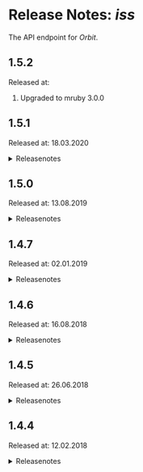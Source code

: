# Release Notes: _iss_

The API endpoint for _Orbit_.

## 1.5.2

Released at:

1. Upgraded to mruby 3.0.0

## 1.5.1

Released at: 18.03.2020

<details><summary>Releasenotes</summary>
<p>

1. Singularized folder names.

2. Hot reload of lfv.json when received `SIGUSR1`.

3. Fixed potential memory leaks.

4. Compiled binary for OSX build with MacOS 10.15 SDK.

5. Upgraded to mruby 2.1.0

[Full Changelog](https://github.com/katzer/iss/compare/1.5.0...1.5.1)
</details>

## 1.5.0

Released at: 13.08.2019

<details><summary>Releasenotes</summary>
<p>

1. Added support for `ECDSA` for both key exchange and host key algorithms.

2. Updated `/logs` endpoint to return list in sorted order.

3. Updated `/jobs` endpoint to include run count and most recent timestamp.

4. Changed `/reports` endpoint to return timestamps as integers.

5. Fixed `/logs/{path}` endpoint failed to load files with null lines.

6. Fixed crash during shutdown when received SIGTERM or similar.

7. Fixed memory leak when converting LATIN-9 encoded files.

8. Renamed `--host` flag to `--bind`.

9. Compiled binary for OSX build with MacOSX10.13 SDK (Darwin17).

10. Upgraded to mruby 2.0.1

</p>

[Full Changelog](https://github.com/katzer/iss/compare/1.4.7...1.5.0)
</details>

## 1.4.7

Released at: 02.01.2019

<details><summary>Releasenotes</summary>
<p>

1. Dropped compatibility with orbit v1.4.6 due to breaking changes in _fifa_.

2. Removed LVAR section for non test builds.

3. Upgraded to mruby 2.0.0

</p>

[Full Changelog](https://github.com/katzer/iss/compare/1.4.6...1.4.7)
</details>

## 1.4.6

Released at: 16.08.2018

<details><summary>Releasenotes</summary>
<p>

1. Compatibility with _ski_ v1.4.6

2. Support for deflated transfer encoding.

3. Convert files with LATIN-9 charset encoding to UTF-8.
   ```json
   // $ORBIT_HOME/config/lfv.json
   
   {
      "encodings": {
        "km/cfg/tcp_config": "latin"
      }
   }
   ```
4. Handle every request within its own process.

5. Cache several API endpoint results on client side that wont change frequently.

6. New `--cleanup` flag to adjust the interval to cleanup forked processes.

7. Ensure that _fifa_ does not include ansi colors in its output.

8. Increase MacOSX min SDK version from 10.5 to to 10.11.

9. Remove 32-bit build targets.

</p>

[Full Changelog](https://github.com/katzer/iss/compare/1.4.5...1.4.6)
</details>

## 1.4.5

Released at: 26.06.2018

<details><summary>Releasenotes</summary>
<p>

1. Great performance improvements by factor 15.

2. API routes have been redesign without having an `/api` prefix.
   ```
   $ iss --routes
   GET /embed/lfv/{planet}
   GET /jobs
   GET /jobs/{job_id}/reports
   GET /jobs/{job_id}/reports/{id}/results
   GET /planets
   GET /planets/{id}
   GET /planets/{id}/logs
   GET /planets/{id}/logs/{path}
   GET /stats
   GET /stats/{type}/count
   GET /stats/{type}/list
   HEAD /ping
   ```
3. New `HEAD /ping` route for better monitoring and `GET /embed` to embed the app.

4. The config settings for the log file viewer has been redesign and extended to the timestamps.
   ```json
   // $ORBIT_HOME/config/lfv.json
   
   {
     "planets": "type=server%location:apac|p27",
     "files": ["km/log/tcp_trace.*","legato/log/th_*[^1-9][^2-9]","km/cfg/tcp_config"],
   
     "timestamps": [
       ["km/log/tcp_trace.*", 0, "Node",       0, 21, "d.m.y H:i:s.u"],
       ["legato/log/th_*",    0, "KM receive", 0, 26, "d.m.Y H:i:s.u"]
     ]
   }
   ```
   - `planets` is a single string that will be used to invoke _fifa_.
   - `files` is an array of path names who follow the syntax of [fnmatch(3)](http://man7.org/linux/man-pages/man3/fnmatch.3.html).
   - `timestamps` specifies which files contains timestamps and where to find them in each line.

5. New `--timeout` flag to adjust the read timeout of a socket.

6. New `--size` flag to adjust the size of the connection pool.

7. Server continues to run when SIGPIPE or SISSYS signal has been received.

8. Log date, time and signal on graceful shut-down.

9. Fixed various memory leaks.

10. Reduced memory footprint.

</p>

[Full Changelog](https://github.com/katzer/iss/compare/1.4.5...1.4.6)
</details>

## 1.4.4

Released at: 12.02.2018

<details><summary>Releasenotes</summary>
<p>

Initial release

```
$ usage: iss [options...]
Options:
-e, --environment The environment to run the server with
-h, --host        The host to bind the local server on
                  Defaults to: 0.0.0.0
-p, --port        The port number to start the local server on
                  Defaults to: 1974
-r, --routes      Print out all defined routes
-h, --help        This help text
-v, --version     Show version number
```

All endpoints have the `/api/` prefix and usually return a JSON encoded result set.

```
$ iss --routes
GET /api/stats
GET /api/stats/{type}/count
GET /api/stats/{type}/list
GET /api/jobs
GET /api/jobs/{job_id}/reports
GET /api/jobs/{job_id}/reports/{id}/results
GET /api/lfv/planets
GET /api/lfv/planets/{id}/files
GET /api/lfv/planets/{id}/file
```

For example to get the total number of planets with type of _web_:

```
$ curl localhost:1974/api/stats/web/count
```

The tool expects to find the index.html file and related ressources under `$ORBIT_HOME/public/iss`. The file `$ORBIT_HOME/public/iss/index.html` maps to `localhost:1974/iss/index.html`.

</p>

[Full Changelog](https://github.com/katzer/iss/compare/e8a9c6f8e1787757c35c2708800affea78fe656d...1.4.4)
</details>
